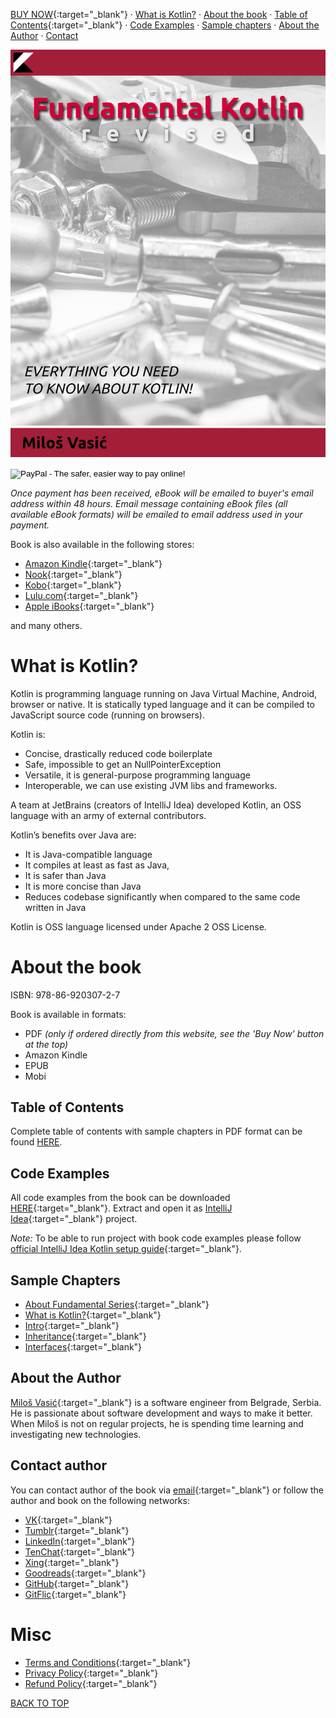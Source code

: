[BUY NOW](https://www.paypal.com/cgi-bin/webscr?cmd=_s-xclick&hosted_button_id=JF55FTMW3W3AL){:target="_blank"} · 
[What is Kotlin?](#what-is-kotlin) · [About the book](#about-the-book) ·
[Table of Contents](pdfs/contents.pdf){:target="_blank"} · [Code Examples](#code-examples) ·
[Sample chapters](#sample-chapters) · [About the Author](#about-the-author) · 
[Contact](#contact-author)

![](images/cover.png)

<form action="https://www.paypal.com/cgi-bin/webscr" method="post" target="_top">
<input type="hidden" name="cmd" value="_s-xclick">
<input type="hidden" name="hosted_button_id" value="JF55FTMW3W3AL">
<input type="image" src="https://www.paypalobjects.com/en_US/i/btn/btn_buynowCC_LG.gif" border="0" name="submit" alt="PayPal - The safer, easier way to pay online!">
<img alt="" border="0" src="https://www.paypalobjects.com/en_US/i/scr/pixel.gif" width="1" height="1">
</form>

*Once payment has been received, eBook will be emailed to buyer's email address within 48 hours.
Email message containing eBook files (all available eBook formats) will be emailed to email address used in your payment.*

Book is also available in the following stores:

- [Amazon Kindle](https://www.amazon.com/Fundamental-Kotlin-revised-Miloš-Vasić-ebook/dp/B0BFFX8FL4/ref=sr_1_2?crid=20CSI1ITP02MT&keywords=fundamental+kotlin&qid=1663756476&sprefix=fundamental+kotli%2Caps%2C204&sr=8-2){:target="_blank"}
- [Nook](https://www.barnesandnoble.com/w/fundamental-kotlin-milos-vasic/1142254033?ean=9788692030727){:target="_blank"}
- [Kobo](https://www.kobo.com/ww/en/ebook/fundamental-kotlin-revised){:target="_blank"}
- [Lulu.com](https://www.lulu.com/shop/miloš-vasić/fundamental-kotlin-revised/ebook/product-7mpmyn.html?q=kotlin&page=1&pageSize=4){:target="_blank"}
- [Apple iBooks](https://itunes.apple.com/){:target="_blank"}

and many others.

# What is Kotlin?

Kotlin is programming language running on Java Virtual Machine, Android, browser or native. It is statically typed language and it can be compiled to JavaScript source code (running on browsers).

Kotlin is:

- Concise, drastically reduced code boilerplate
- Safe, impossible to get an NullPointerException
- Versatile, it is general-purpose programming language
- Interoperable, we can use existing JVM libs and frameworks.

A team at JetBrains (creators of IntelliJ Idea) developed Kotlin, an OSS language with an army of external contributors.

Kotlin’s benefits over Java are:

- It is Java-compatible language
- It compiles at least as fast as Java,
- It is safer than Java
- It is more concise than Java
- Reduces codebase significantly when compared to the same code written in Java

Kotlin is OSS language licensed under Apache 2 OSS License.

# About the book

ISBN: 978-86-920307-2-7

Book is available in formats:

- PDF *(only if ordered directly from this website, see the 'Buy Now' button at the top)*
- Amazon Kindle
- EPUB
- Mobi

## Table of Contents

Complete table of contents with sample chapters in PDF format can be found 
[HERE](pdfs/contents.pdf).

## Code Examples

All code examples from the book can be downloaded [HERE](https://github.com/milos85vasic/Fundamental-Kotlin/releases/tag/third_edition){:target="_blank"}. 
Extract and open it as [IntelliJ Idea](https://www.jetbrains.com/idea/){:target="_blank"} project.

*Note:* To be able to run project with book code examples please follow 
[official IntelliJ Idea Kotlin setup guide](https://kotlinlang.org/docs/tutorials/getting-started.html){:target="_blank"}.

## Sample Chapters

- [About Fundamental Series](pdfs/about_fundamental_series.pdf){:target="_blank"}
- [What is Kotlin?](pdfs/what_is_kotlin.pdf){:target="_blank"}
- [Intro](pdfs/intro.pdf){:target="_blank"}
- [Inheritance](pdfs/inheritance.pdf){:target="_blank"}
- [Interfaces](pdfs/interfaces.pdf){:target="_blank"}

## About the Author

[Miloš Vasić](https://github.com/milos85vasic){:target="_blank"} is a software engineer from Belgrade, Serbia. He is passionate about software development and ways to make it better. When Miloš is not on regular projects, he is spending time learning and investigating new technologies.

## Contact author

You can contact author of the book via [email](mailto:i@mvasic.ru){:target="_blank"} or follow the author and book on the following networks:

- [VK](https://vk.com/milos.vasic){:target="_blank"}
- [Tumblr](https://fundamentalkotlin.tumblr.com/){:target="_blank"}
- [LinkedIn](https://www.linkedin.com/in/miloš-vasić-53778682/){:target="_blank"}
- [TenChat](https://tenchat.ru/milosvasic?utm_source=8bffc92b-633c-44c5-8bd7-1d6bfa42e5f0){:target="_blank"}
- [Xing](https://www.xing.com/profile/Milos_Vasic4/cv){:target="_blank"}
- [Goodreads](https://www.goodreads.com/book/show/41028734-fundamental-kotlin){:target="_blank"}
- [GitHub](https://github.com/milos85vasic){:target="_blank"}
- [GitFlic](https://gitflic.ru/user/milosvasic){:target="_blank"}

# Misc

- [Terms and Conditions](pages/terms.md){:target="_blank"}
- [Privacy Policy](pages/privacy.md){:target="_blank"}
- [Refund Policy](pages/refund.md){:target="_blank"}

[BACK TO TOP](#content)

